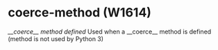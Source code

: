 # coerce-method (W1614)
*\_\_coerce\_\_ method defined* Used when a \_\_coerce\_\_ method is
defined (method is not used by Python 3)
